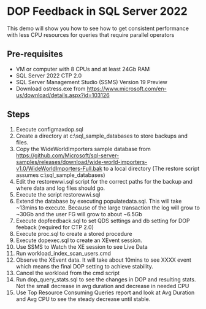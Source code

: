 # DOP Feedback in SQL Server 2022

This demo will show you how to see how to get consistent performance with less CPU resources for queries that require parallel operators

## Pre-requisites

- VM or computer with 8 CPUs and at least 24Gb RAM
- SQL Server 2022 CTP 2.0
- SQL Server Management Studio (SSMS) Version 19 Preview
- Download ostress.exe from https://www.microsoft.com/en-us/download/details.aspx?id=103126

## Steps

1. Execute configmaxdop.sql
1. Create a directory at c:\sql_sample_databases to store backups and files.
1. Copy the WideWorldImporters sample database from https://github.com/Microsoft/sql-server-samples/releases/download/wide-world-importers-v1.0/WideWorldImporters-Full.bak to a local directory (The restore script assumes c:\sql_sample_databases)
1. Edit the restorewwi.sql script for the correct paths for the backup and where data and log files should go.
1. Execute the script restorewwi.sql
1. Extend the database by executing populatedata.sql. This will take ~13mins to execute. Because of the large transaction the log will grow to ~30Gb and the user FG will grow to about ~6.5Gb
1. Execute dopfeedback.sql to set QDS settings and db setting for DOP feeback (required for CTP 2.0)
1. Execute proc.sql to create a stored procedure
1. Execute dopexec.sql to create an XEvent session.
1. Use SSMS to Watch the XE session to see Live Data
1. Run workload_index_scan_users.cmd
1. Observe the XEvent data. It will take about 10mins to see XXXX event which means the final DOP setting to achieve stability.
1. Cancel the workload from the cmd script
1. Run dop_query_stats.sql to see the changes in DOP and resulting stats. Not the small decrease in avg duration and decrease in needed CPU
1. Use Top Resource Consuming Queries report and look at Avg Duration and Avg CPU to see the steady decrease until stable.

